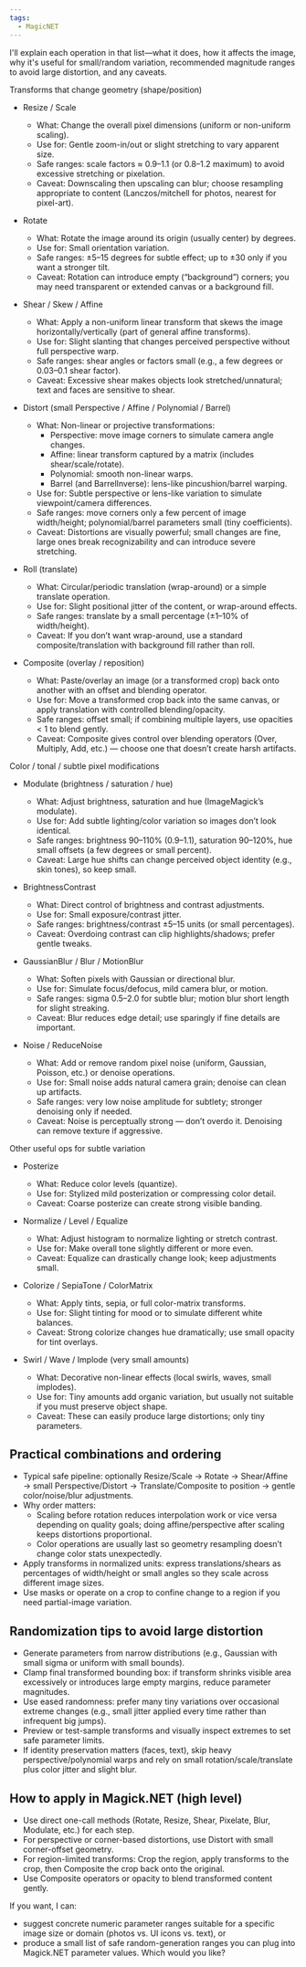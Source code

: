 ```yaml
---
tags:
  - MagicNET
---
```

I'll explain each operation in that list—what it does, how it affects the image, why it's useful for small/random variation, recommended magnitude ranges to avoid large distortion, and any caveats.

Transforms that change geometry (shape/position)

- Resize / Scale
    
    - What: Change the overall pixel dimensions (uniform or non-uniform scaling).
    - Use for: Gentle zoom-in/out or slight stretching to vary apparent size.
    - Safe ranges: scale factors ≈ 0.9–1.1 (or 0.8–1.2 maximum) to avoid excessive stretching or pixelation.
    - Caveat: Downscaling then upscaling can blur; choose resampling appropriate to content (Lanczos/mitchell for photos, nearest for pixel-art).
- Rotate
    
    - What: Rotate the image around its origin (usually center) by degrees.
    - Use for: Small orientation variation.
    - Safe ranges: ±5–15 degrees for subtle effect; up to ±30 only if you want a stronger tilt.
    - Caveat: Rotation can introduce empty (“background”) corners; you may need transparent or extended canvas or a background fill.
- Shear / Skew / Affine
    
    - What: Apply a non-uniform linear transform that skews the image horizontally/vertically (part of general affine transforms).
    - Use for: Slight slanting that changes perceived perspective without full perspective warp.
    - Safe ranges: shear angles or factors small (e.g., a few degrees or 0.03–0.1 shear factor).
    - Caveat: Excessive shear makes objects look stretched/unnatural; text and faces are sensitive to shear.
- Distort (small Perspective / Affine / Polynomial / Barrel)
    
    - What: Non-linear or projective transformations:
        - Perspective: move image corners to simulate camera angle changes.
        - Affine: linear transform captured by a matrix (includes shear/scale/rotate).
        - Polynomial: smooth non-linear warps.
        - Barrel (and BarrelInverse): lens-like pincushion/barrel warping.
    - Use for: Subtle perspective or lens-like variation to simulate viewpoint/camera differences.
    - Safe ranges: move corners only a few percent of image width/height; polynomial/barrel parameters small (tiny coefficients).
    - Caveat: Distortions are visually powerful; small changes are fine, large ones break recognizability and can introduce severe stretching.
- Roll (translate)
    
    - What: Circular/periodic translation (wrap-around) or a simple translate operation.
    - Use for: Slight positional jitter of the content, or wrap-around effects.
    - Safe ranges: translate by a small percentage (±1–10% of width/height).
    - Caveat: If you don’t want wrap-around, use a standard composite/translation with background fill rather than roll.
- Composite (overlay / reposition)
    
    - What: Paste/overlay an image (or a transformed crop) back onto another with an offset and blending operator.
    - Use for: Move a transformed crop back into the same canvas, or apply translation with controlled blending/opacity.
    - Safe ranges: offset small; if combining multiple layers, use opacities < 1 to blend gently.
    - Caveat: Composite gives control over blending operators (Over, Multiply, Add, etc.) — choose one that doesn’t create harsh artifacts.

Color / tonal / subtle pixel modifications

- Modulate (brightness / saturation / hue)
    
    - What: Adjust brightness, saturation and hue (ImageMagick’s modulate).
    - Use for: Add subtle lighting/color variation so images don’t look identical.
    - Safe ranges: brightness 90–110% (0.9–1.1), saturation 90–120%, hue small offsets (a few degrees or small percent).
    - Caveat: Large hue shifts can change perceived object identity (e.g., skin tones), so keep small.
- BrightnessContrast
    
    - What: Direct control of brightness and contrast adjustments.
    - Use for: Small exposure/contrast jitter.
    - Safe ranges: brightness/contrast ±5–15 units (or small percentages).
    - Caveat: Overdoing contrast can clip highlights/shadows; prefer gentle tweaks.
- GaussianBlur / Blur / MotionBlur
    
    - What: Soften pixels with Gaussian or directional blur.
    - Use for: Simulate focus/defocus, mild camera blur, or motion.
    - Safe ranges: sigma 0.5–2.0 for subtle blur; motion blur short length for slight streaking.
    - Caveat: Blur reduces edge detail; use sparingly if fine details are important.
- Noise / ReduceNoise
    
    - What: Add or remove random pixel noise (uniform, Gaussian, Poisson, etc.) or denoise operations.
    - Use for: Small noise adds natural camera grain; denoise can clean up artifacts.
    - Safe ranges: very low noise amplitude for subtlety; stronger denoising only if needed.
    - Caveat: Noise is perceptually strong — don’t overdo it. Denoising can remove texture if aggressive.

Other useful ops for subtle variation

- Posterize
    
    - What: Reduce color levels (quantize).
    - Use for: Stylized mild posterization or compressing color detail.
    - Caveat: Coarse posterize can create strong visible banding.
- Normalize / Level / Equalize
    
    - What: Adjust histogram to normalize lighting or stretch contrast.
    - Use for: Make overall tone slightly different or more even.
    - Caveat: Equalize can drastically change look; keep adjustments small.
- Colorize / SepiaTone / ColorMatrix
    
    - What: Apply tints, sepia, or full color-matrix transforms.
    - Use for: Slight tinting for mood or to simulate different white balances.
    - Caveat: Strong colorize changes hue dramatically; use small opacity for tint overlays.
- Swirl / Wave / Implode (very small amounts)
    
    - What: Decorative non-linear effects (local swirls, waves, small implodes).
    - Use for: Tiny amounts add organic variation, but usually not suitable if you must preserve object shape.
    - Caveat: These can easily produce large distortions; only tiny parameters.

## Practical combinations and ordering

- Typical safe pipeline: optionally Resize/Scale → Rotate → Shear/Affine → small Perspective/Distort → Translate/Composite to position → gentle color/noise/blur adjustments.
- Why order matters:
    - Scaling before rotation reduces interpolation work or vice versa depending on quality goals; doing affine/perspective after scaling keeps distortions proportional.
    - Color operations are usually last so geometry resampling doesn’t change color stats unexpectedly.
- Apply transforms in normalized units: express translations/shears as percentages of width/height or small angles so they scale across different image sizes.
- Use masks or operate on a crop to confine change to a region if you need partial-image variation.

## Randomization tips to avoid large distortion

- Generate parameters from narrow distributions (e.g., Gaussian with small sigma or uniform with small bounds).
- Clamp final transformed bounding box: if transform shrinks visible area excessively or introduces large empty margins, reduce parameter magnitudes.
- Use eased randomness: prefer many tiny variations over occasional extreme changes (e.g., small jitter applied every time rather than infrequent big jumps).
- Preview or test-sample transforms and visually inspect extremes to set safe parameter limits.
- If identity preservation matters (faces, text), skip heavy perspective/polynomial warps and rely on small rotation/scale/translate plus color jitter and slight blur.

## How to apply in Magick.NET (high level)

- Use direct one-call methods (Rotate, Resize, Shear, Pixelate, Blur, Modulate, etc.) for each step.
- For perspective or corner-based distortions, use Distort with small corner-offset geometry.
- For region-limited transforms: Crop the region, apply transforms to the crop, then Composite the crop back onto the original.
- Use Composite operators or opacity to blend transformed content gently.

If you want, I can:

- suggest concrete numeric parameter ranges suitable for a specific image size or domain (photos vs. UI icons vs. text), or
- produce a small list of safe random-generation ranges you can plug into Magick.NET parameter values. Which would you like?